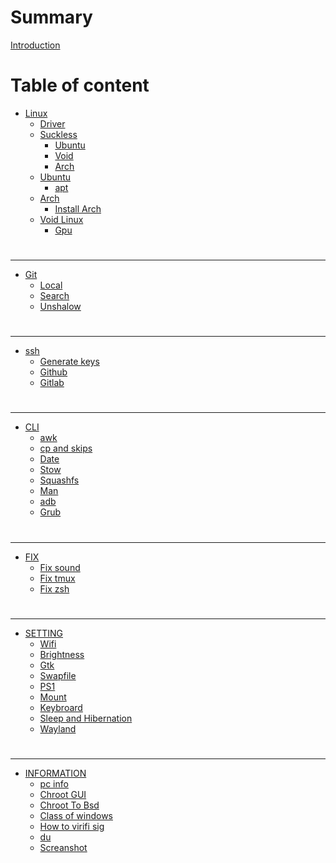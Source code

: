 # Summary
[Introduction](./README.md)
# Table of content
- [Linux](./README.md)
    - [Driver](./driver.md)
    - [Suckless](./suckless.md)
        - [Ubuntu](./suckless-ubu.md)
        - [Void](./suckless-void.md)
        - [Arch](./suckless-arch.md)
    - [Ubuntu](./ubuntu/README.md)
        - [apt](./ubuntu/apt.md)
    - [Arch](./arch/README.md)
        - [Install Arch](./arch/arch-scratch.md)
    - [Void Linux](./void/README.md)
        - [Gpu](./void/gpu.md)
#
---
- [Git](./git/README.md)
	- [Local](./git/local.md)
	- [Search](./git/search.md)
	- [Unshalow](./git/unshalow.md)
#
---
- [ssh](./ssh/README.md)
    - [Generate keys](./ssh/keys.md)
    - [Github](./ssh/github.md)
    - [Gitlab](./ssh/gitlab.md)
#
---
- [CLI](./cli/README.md)
    - [awk](./cli/awk.md)
    - [cp and skips](./cli/cp.md)
    - [Date](./cli/date.md)
    - [Stow](./cli/stow.md)
    - [Squashfs](./cli/squashfs.md)
    - [Man](./cli/man.md)
    - [adb](./cli/adb.md)
    - [Grub](./cli/grub.md)
#
---
- [FIX](./fix/README.md) 
    - [Fix sound](./fix/fix-sound.md)
    - [Fix tmux](./fix/fix-tmux.md)
    - [Fix zsh](./fix/fix-zsh.md)
#
---
- [SETTING](./setting/README.md)
    - [Wifi](./setting/wifi.md)
    - [Brightness](./setting/brightness.md)
    - [Gtk](./setting/gtk.md)
    - [Swapfile](./setting/swapfile.md)
    - [PS1](./setting/PS1.md)
    - [Mount](./setting/mount.md)
    - [Keybroard](./setting/keybroard.md)
    - [Sleep and Hibernation](./setting/sleep.md)
    - [Wayland](./setting/wayland.md)
#
---
- [INFORMATION](./information/README.md)
    - [pc info](./information/info.md)
    - [Chroot GUI](./information/chroot_GUI.md)
    - [Chroot To Bsd](./information/chroot_ToBsd.md)
    - [Class of windows](./information/class-windows.md)
    - [How to virifi sig](./information/how-to-virifi.sig.md)
    - [du](./information/du-h.md)
    - [Screanshot](./information/screanshot.md)
